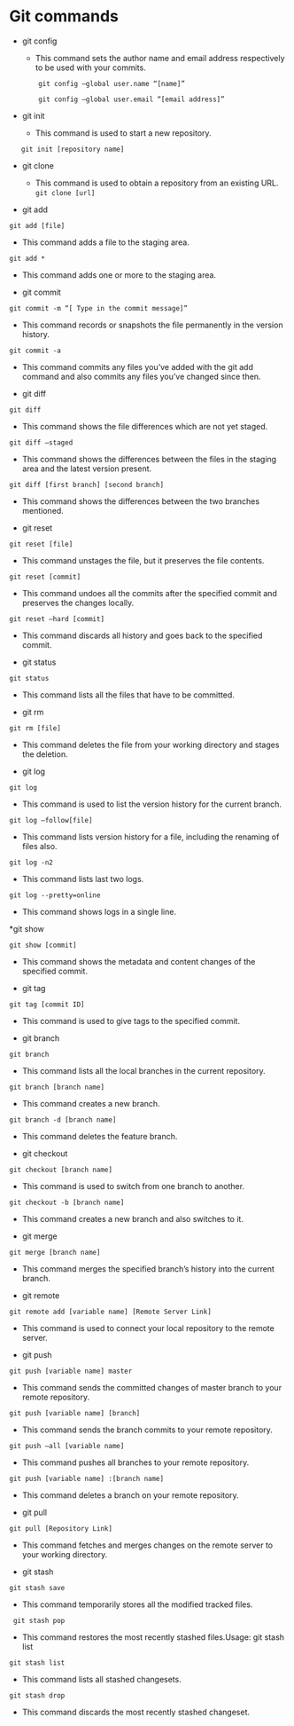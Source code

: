 # Git commands

* git config

  * This command sets the author name and email address respectively to be used with your commits.
  ``` 
      git config –global user.name “[name]”

      git config –global user.email “[email address]” 
  ```
* git init

  * This command is used to start a new repository.
  
``` 
   git init [repository name] 
```

* git clone

  * This command is used to obtain a repository from an existing URL.
```git clone [url]```  

* git add

  
```git add [file]``` 
  * This command adds a file to the staging area.

 ```git add *```  
  *  This command adds one or more to the staging area.

* git commit

```git commit -m “[ Type in the commit message]” ``` 
  * This command records or snapshots the file permanently in the version history.

```git commit -a```  
  * This command commits any files you’ve added with the git add command and also commits any files you’ve changed since then.

* git diff

```git diff```  
  * This command shows the file differences which are not yet staged.
 
```git diff –staged``` 
  * This command shows the differences between the files in the staging area and the latest version present.

```git diff [first branch] [second branch] ```
  * This command shows the differences between the two branches mentioned.

* git reset

```git reset [file]```  
  * This command unstages the file, but it preserves the file contents.

```git reset [commit] ``` 
  * This command undoes all the commits after the specified commit and preserves the changes locally.

```git reset –hard [commit]```
  * This command discards all history and goes back to the specified commit.

* git status

```git status ``` 
  * This command lists all the files that have to be committed.

* git rm

```git rm [file] ``` 
  * This command deletes the file from your working directory and stages the deletion.

* git log

```git log```  
  * This command is used to list the version history for the current branch.

```git log –follow[file] ``` 
  * This command lists version history for a file, including the renaming of files also.

```git log -n2```
  * This command lists last two logs.
 
 ```git log --pretty=online```
  * This command shows logs in a single line.

*git show

``` git show [commit] ``` 
  * This command shows the metadata and content changes of the specified commit.


* git tag

``` git tag [commit ID] ``` 
  * This command is used to give tags to the specified commit.

* git branch

```git branch```  
  * This command lists all the local branches in the current repository.
 
```git branch [branch name] ``` 
  * This command creates a new branch.
 
```git branch -d [branch name]```  
  * This command deletes the feature branch.


* git checkout

```git checkout [branch name]```  
  * This command is used to switch from one branch to another.

```git checkout -b [branch name]```  
  * This command creates a new branch and also switches to it.

* git merge

```git merge [branch name]```  
  * This command merges the specified branch’s history into the current branch.

* git remote

``` git remote add [variable name] [Remote Server Link] ``` 
  * This command is used to connect your local repository to the remote server.

* git push

``` git push [variable name] master ``` 
  * This command sends the committed changes of master branch to your remote repository.

```git push [variable name] [branch] ``` 
  * This command sends the branch commits to your remote repository.

``` git push –all [variable name] ``` 
  * This command pushes all branches to your remote repository.

``` git push [variable name] :[branch name]  ```
  * This command deletes a branch on your remote repository.

* git pull

```git pull [Repository Link] ``` 
  * This command fetches and merges changes on the remote server to your working directory.

* git stash

```git stash save  ```
  * This command temporarily stores all the modified tracked files.

``` git stash pop```  
  * This command restores the most recently stashed files.Usage: git stash list 
 
 ```git stash list ```
  * This command lists all stashed changesets.

```git stash drop```  
  * This command discards the most recently stashed changeset.

